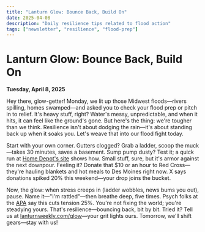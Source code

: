 ```yaml
---
title: "Lanturn Glow: Bounce Back, Build On"
date: 2025-04-08
description: "Daily resilience tips related to flood action"
tags: ["newsletter", "resilience", "flood-prep"]
---
```


# Lanturn Glow: Bounce Back, Build On
**Tuesday, April 8, 2025**  
<!-- *Word Count: ~450*   
*Skill: Resilience (Tied to Flood Action)* -->

Hey there, glow-getter! Monday, we lit up those Midwest floods—rivers spilling, homes swamped—and asked you to check your flood prep or pitch in to relief. It's heavy stuff, right? Water's messy, unpredictable, and when it hits, it can feel like the ground's gone. But here's the thing: we're tougher than we think. Resilience isn't about dodging the rain—it's about standing back up when it soaks you. Let's weave that into our flood fight today.

Start with your own corner. Gutters clogged? Grab a ladder, scoop the muck—takes 30 minutes, saves a basement. Sump pump dusty? Test it; a quick run at [Home Depot's site](https://www.homedepot.com) shows how. Small stuff, sure, but it's armor against the next downpour. Feeling it? Donate that $10 or an hour to Red Cross—they're hauling blankets and hot meals to Des Moines right now. X says donations spiked 20% this weekend—your drop joins the bucket.

Now, the glow: when stress creeps in (ladder wobbles, news bums you out), pause. Name it—"I'm rattled"—then breathe deep, five times. Psych folks at the [APA](https://www.apa.org) say this cuts tension 25%. You're not fixing the world; you're steadying yours. That's resilience—bouncing back, bit by bit. Tried it? Tell us at [lanturnweekly.com/glow](https://lanturnweekly.com/glow)—your grit lights ours. Tomorrow, we'll shift gears—stay with us!
